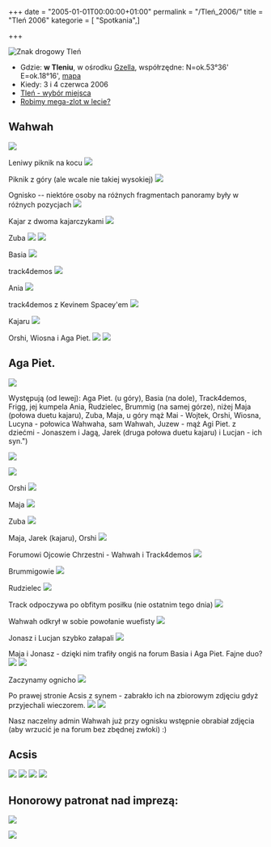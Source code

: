 +++
date = "2005-01-01T00:00:00+01:00"
permalink = "/Tleń_2006/"
title = "Tleń 2006"
kategorie = [ "Spotkania",]

+++

![Znak drogowy Tleń](/images/Tlen-road-sign.jpg "Znak drogowy Tleń")

-   Gdzie: **w Tleniu**, w ośrodku [Gzella](http://www.rekreacja.gzella.pl/index_rekreacja.htm), współrzędne: N=ok.53°36' E=ok.18°16', [mapa](http://maps.google.com/maps?f=q&hl=en&q=53.615229,18.26787&ll=53.610229,18.276787&spn=0.133413,0.326157&om=1)
-   Kiedy: 3 i 4 czerwca 2006
-   [Tleń - wybór miejsca](http://www.atopowe-zapalenie.pl/forum/viewtopic.php?t=2416)
-   [Robimy mega-zlot w lecie?](http://www.atopowe-zapalenie.pl/forum/viewtopic.php?t=1838)

## Wahwah

![](/images/Tlen2006-pano1.jpg)

Leniwy piknik na kocu ![](/images/tlen2006-pano2.jpg)

Piknik z góry (ale wcale nie takiej wysokiej) ![](/images/Tlen2006-pano3.jpg)

Ognisko -- niektóre osoby na różnych fragmentach panoramy były w różnych pozycjach ![](/images/Tlen-2006-01.jpg)

Kajar z dwoma kajarczykami ![](/images/Tlen-2006-02.jpg)

Zuba ![](/images/Tlen-2006-03.jpg) ![](/images/Tlen-2006-04.jpg)

Basia ![](/images/Tlen-2006-05.jpg)

track4demos ![](/images/Tlen-2006-06.jpg)

Ania ![](/images/Tlen-2006-07.jpg)

track4demos z Kevinem Spacey'em ![](/images/Tlen-2006-08.jpg)

Kajaru ![](/images/Tlen-2006-09.jpg)

Orshi, Wiosna i Aga Piet. ![](/images/Tlen-2006-10.jpg) ![](/images/Tlen-2006-11.jpg)

## Aga Piet.

![](/images/Uchachani.jpg)

Występują (od lewej): Aga Piet. (u góry), Basia (na dole), Track4demos, Frigg,
jej kumpela Ania, Rudzielec, Brummig (na samej górze), niżej Maja (połowa duetu
kajaru), Zuba, Maja, u góry mąż Mai - Wojtek, Orshi, Wiosna, Lucyna - połowica
Wahwaha, sam Wahwah, Juzew - mąż Agi Piet. z dziećmi - Jonaszem i Jagą, Jarek
(druga połowa duetu kajaru) i Lucjan - ich syn.")

![](/images/Collage.jpg)

![](/images/Ladna_orshi.jpg)

Orshi ![](/images/Ladna_maja.jpg)

Maja ![](/images/Ladna_zuba.jpg)

Zuba ![](/images/Ludkowie.jpg)

Maja, Jarek (kajaru), Orshi ![](/images/Ojcowie_nasi.jpg)

Forumowi Ojcowie Chrzestni - Wahwah i Track4demos ![](/images/Brummigowie.jpg)

Brummigowie ![](/images/Rudzielec.jpg)

Rudzielec ![](/images/Sjesta.jpg)

Track odpoczywa po obfitym posiłku (nie ostatnim tego dnia) ![](/images/Wuef1.jpg)

Wahwah odkrył w sobie powołanie wuefisty ![](/images/Wuef2.jpg)

Jonasz i Lucjan szybko załapali ![](/images/Najmlodsi.jpg)

Maja i Jonasz - dzięki nim trafiły ongiś na forum Basia i Aga Piet. Fajne duo? ![](/images/Najmlodsi2.jpg) ![](/images/Zaczynamy.jpg)

Zaczynamy ognicho ![](/images/By_night.jpg)

Po prawej stronie Acsis z synem - zabrakło ich na zbiorowym zdjęciu gdyż przyjechali wieczorem. ![](/images/By_night2.jpg) ![](/images/Zlaptokiem.jpg)

Nasz naczelny admin Wahwah już przy ognisku wstępnie obrabiał zdjęcia (aby wrzucić je na forum bez zbędnej zwłoki) :)

## Acsis

![](/images/Zlotatopik52.jpg)
![](/images/Zlotatopik53.jpg)
![](/images/Zlotatopik66.jpg)
![](/images/Zlotatopik68.jpg)

## Honorowy patronat nad imprezą:

![](/images/American_b2.jpg)

![](/images/Manuchao.jpg)
